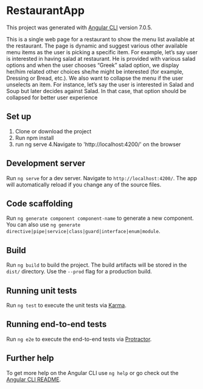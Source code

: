 # RestaurantApp

This project was generated with [Angular CLI](https://github.com/angular/angular-cli) version 7.0.5.

This is a single web page for a restaurant to show the menu list available at the restaurant. The page is dynamic and suggest various other available menu items as the user is picking a specific item. For example, let’s say user is interested in having salad at restaurant. He is provided with various salad options and when the user chooses “Greek” salad option, we display her/him related other choices she/he might be interested (for example, Dressing or Bread, etc.). We also want to collapse the menu if the user unselects an item. For instance, let’s say the user is interested in Salad and Soup but later decides against Salad. In that case, that option should be collapsed for better user experience
## Set up
1. Clone or download the project
2. Run npm install
3. run ng serve
4.Navigate to 'http://localhost:4200/' on the browser

## Development server

Run `ng serve` for a dev server. Navigate to `http://localhost:4200/`. The app will automatically reload if you change any of the source files.

## Code scaffolding

Run `ng generate component component-name` to generate a new component. You can also use `ng generate directive|pipe|service|class|guard|interface|enum|module`.

## Build

Run `ng build` to build the project. The build artifacts will be stored in the `dist/` directory. Use the `--prod` flag for a production build.

## Running unit tests

Run `ng test` to execute the unit tests via [Karma](https://karma-runner.github.io).

## Running end-to-end tests

Run `ng e2e` to execute the end-to-end tests via [Protractor](http://www.protractortest.org/).

## Further help

To get more help on the Angular CLI use `ng help` or go check out the [Angular CLI README](https://github.com/angular/angular-cli/blob/master/README.md).
